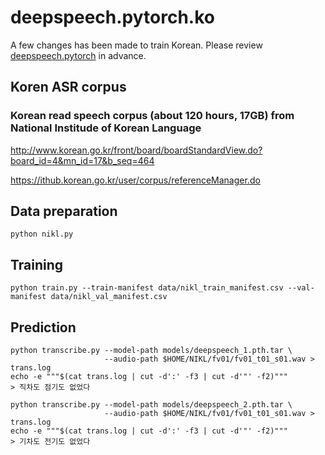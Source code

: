 # deepspeech.pytorch.ko

A few changes has been made to train Korean. Please review [deepspeech.pytorch](https://github.com/SeanNaren/deepspeech.pytorch/blob/master/README.md) in advance.

## Koren ASR corpus

### Korean read speech corpus (about 120 hours, 17GB) from National Institude of Korean Language

http://www.korean.go.kr/front/board/boardStandardView.do?board_id=4&mn_id=17&b_seq=464

https://ithub.korean.go.kr/user/corpus/referenceManager.do

## Data preparation
```
python nikl.py
```

## Training
```
python train.py --train-manifest data/nikl_train_manifest.csv --val-manifest data/nikl_val_manifest.csv
```
## Prediction
```
python transcribe.py --model-path models/deepspeech_1.pth.tar \
                     --audio-path $HOME/NIKL/fv01/fv01_t01_s01.wav > trans.log
echo -e """$(cat trans.log | cut -d':' -f3 | cut -d'"' -f2)"""
> 직차도 점기도 없었다

python transcribe.py --model-path models/deepspeech_2.pth.tar \
                     --audio-path $HOME/NIKL/fv01/fv01_t01_s01.wav > trans.log
echo -e """$(cat trans.log | cut -d':' -f3 | cut -d'"' -f2)"""
> 기차도 전기도 없었다

```
